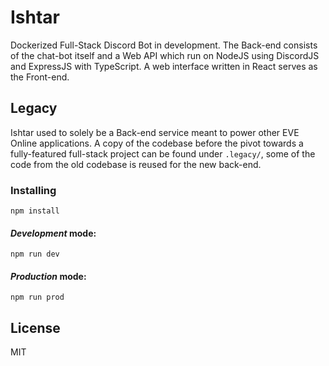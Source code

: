 # Ishtar
Dockerized Full-Stack Discord Bot in development. The Back-end consists of the chat-bot itself and a Web API which run on NodeJS using DiscordJS and ExpressJS with TypeScript. A web interface written in React serves as the Front-end.

## Legacy
Ishtar used to solely be a Back-end service meant to power other EVE Online applications. A copy of the codebase before the pivot towards a fully-featured full-stack project can be found under `.legacy/`, some of the code from the old codebase is reused for the new back-end.

### Installing
```
npm install
```
#### *Development* mode:
```
npm run dev
```

#### *Production* mode:
```
npm run prod
```

License
----
MIT
